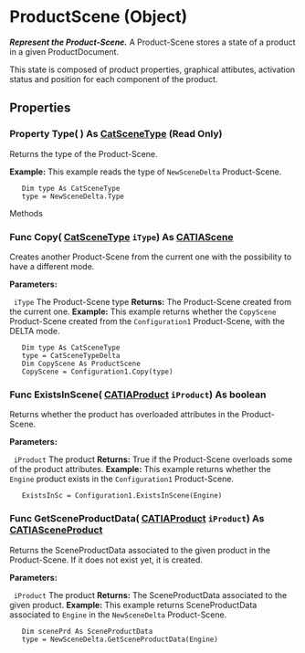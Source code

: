 # ProductScene (Object)

**_Represent the Product-Scene._**
A Product-Scene stores a state of a product in a given ProductDocument.

This state is composed of product properties, graphical attibutes, activation status and position for each component of the product.

## Properties

### Property **Type**( ) As [CatSceneType](../OSMInterfaces/enum_CatSceneType_30364.md) (Read Only)

Returns the type of the Product-Scene.

**Example:**      This example reads the type of `NewSceneDelta` Product-Scene.

```VBScript
   Dim type As CatSceneType
   type = NewSceneDelta.Type

```

Methods

### Func **Copy**( [CatSceneType](../OSMInterfaces/enum_CatSceneType_30364.md)  `iType`) As [CATIAScene](../OSMInterfaces/interface_ProductScene_30810.md)

Creates another Product-Scene from the current one with the possibility to have a different mode.

**Parameters:**

` iType`      The Product-Scene type
**Returns:**      The Product-Scene created from the current one.  **Example:**      This example returns whether the `CopyScene` Product-Scene created from the `Configuration1` Product-Scene, with the DELTA mode.

```VBScript
   Dim type As CatSceneType
   type = CatSceneTypeDelta
   Dim CopyScene As ProductScene
   CopyScene = Configuration1.Copy(type)

```

### Func **ExistsInScene**( [CATIAProduct](../ProductStructureInterfaces/interface_Product_11223.md)  `iProduct`) As boolean

Returns whether the product has overloaded attributes in the Product-Scene.

**Parameters:**

` iProduct`      The product
**Returns:**      True if the Product-Scene overloads some of the product attributes.  **Example:**      This example returns whether the `Engine` product exists in the `Configuration1` Product-Scene.

```VBScript
   ExistsInSc = Configuration1.ExistsInScene(Engine)

```

### Func **GetSceneProductData**( [CATIAProduct](../ProductStructureInterfaces/interface_Product_11223.md)  `iProduct`) As [CATIASceneProduct](../OSMInterfaces/interface_SceneProductData_53304.md)

Returns the SceneProductData associated to the given product in the Product-Scene. If it does not exist yet, it is created.

**Parameters:**

` iProduct`      The product
**Returns:**      The SceneProductData associated to the given product.  **Example:**      This example returns SceneProductData associated to `Engine` in the `NewSceneDelta` Product-Scene.

```VBScript
   Dim scenePrd As SceneProductData
   type = NewSceneDelta.GetSceneProductData(Engine)

```